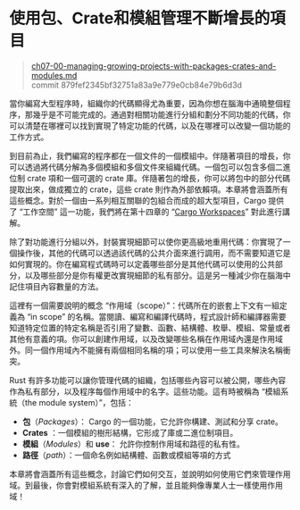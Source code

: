 # 使用包、Crate和模組管理不斷增長的項目

> [ch07-00-managing-growing-projects-with-packages-crates-and-modules.md](https://github.com/rust-lang/book/blob/master/src/ch07-00-managing-growing-projects-with-packages-crates-and-modules.md)
> <br>
> commit 879fef2345bf32751a83a9e779e0cb84e79b6d3d

當你編寫大型程序時，組織你的代碼顯得尤為重要，因為你想在腦海中通曉整個程序，那幾乎是不可能完成的。通過對相關功能進行分組和劃分不同功能的代碼，你可以清楚在哪裡可以找到實現了特定功能的代碼，以及在哪裡可以改變一個功能的工作方式。

到目前為止，我們編寫的程序都在一個文件的一個模組中。伴隨著項目的增長，你可以透過將代碼分解為多個模組和多個文件來組織代碼。一個包可以包含多個二進位制 crate 項和一個可選的 crate 庫。伴隨著包的增長，你可以將包中的部分代碼提取出來，做成獨立的 crate，這些 crate 則作為外部依賴項。本章將會涵蓋所有這些概念。對於一個由一系列相互關聯的包組合而成的超大型項目，Cargo 提供了 “工作空間” 這一功能，我們將在第十四章的 “[Cargo Workspaces](ch14-03-cargo-workspaces.html)” 對此進行講解。

除了對功能進行分組以外，封裝實現細節可以使你更高級地重用代碼：你實現了一個操作後，其他的代碼可以透過該代碼的公共介面來進行調用，而不需要知道它是如何實現的。你在編寫程式碼時可以定義哪些部分是其他代碼可以使用的公共部分，以及哪些部分是你有權更改實現細節的私有部分。這是另一種減少你在腦海中記住項目內容數量的方法。

這裡有一個需要說明的概念 “作用域（scope）”：代碼所在的嵌套上下文有一組定義為 “in scope” 的名稱。當閱讀、編寫和編譯代碼時，程式設計師和編譯器需要知道特定位置的特定名稱是否引用了變數、函數、結構體、枚舉、模組、常量或者其他有意義的項。你可以創建作用域，以及改變哪些名稱在作用域內還是作用域外。同一個作用域內不能擁有兩個相同名稱的項；可以使用一些工具來解決名稱衝突。

Rust 有許多功能可以讓你管理代碼的組織，包括哪些內容可以被公開，哪些內容作為私有部分，以及程序每個作用域中的名字。這些功能。這有時被稱為 “模組系統（the module system）”，包括：

* **包**（*Packages*）： Cargo 的一個功能，它允許你構建、測試和分享 crate。
* **Crates** ：一個模組的樹形結構，它形成了庫或二進位制項目。
* **模組**（*Modules*）和 **use**： 允許你控制作用域和路徑的私有性。
* **路徑**（*path*）：一個命名例如結構體、函數或模組等項的方式

本章將會涵蓋所有這些概念，討論它們如何交互，並說明如何使用它們來管理作用域。到最後，你會對模組系統有深入的了解，並且能夠像專業人士一樣使用作用域！
